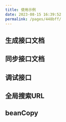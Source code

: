 ```yaml
---
title: 使用示例
date: 2023-08-15 16:39:52
permalink: /pages/448bff/
---
```




## 生成接口文档



## 同步接口文档



## 调试接口


## 全局搜索URL


## beanCopy